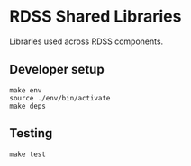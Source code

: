 # RDSS Shared Libraries

Libraries used across RDSS components.

## Developer setup

```
make env
source ./env/bin/activate
make deps
```

## Testing

```
make test
```